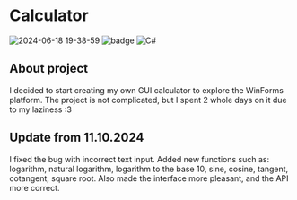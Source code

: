 # Calculator

![2024-06-18 19-38-59](https://sun9-19.userapi.com/impg/VWy-L1fDSd2S8luW9MG2IjLb_t0DlC-rSdSq1w/_-TISunRWQM.jpg?size=1919x1079&quality=96&sign=09e51de68a0bb95d4641972accb573dd&type=album)
![badge](https://img.shields.io/static/v1?label=Platform&message=Windows&color=red&style=for-the-badge)
![C#](https://img.shields.io/badge/c%23-%23239120.svg?style=for-the-badge&logo=csharp&logoColor=white)

## About project
I decided to start creating my own GUI calculator to explore the WinForms platform. The project is not complicated, but I spent 2 whole days on it due to my laziness :3

## Update from 11.10.2024
I fixed the bug with incorrect text input. Added new functions such as: logarithm, natural logarithm, logarithm to the base 10, sine, cosine, tangent, cotangent, square root. Also made the interface more pleasant, and the API more correct.
